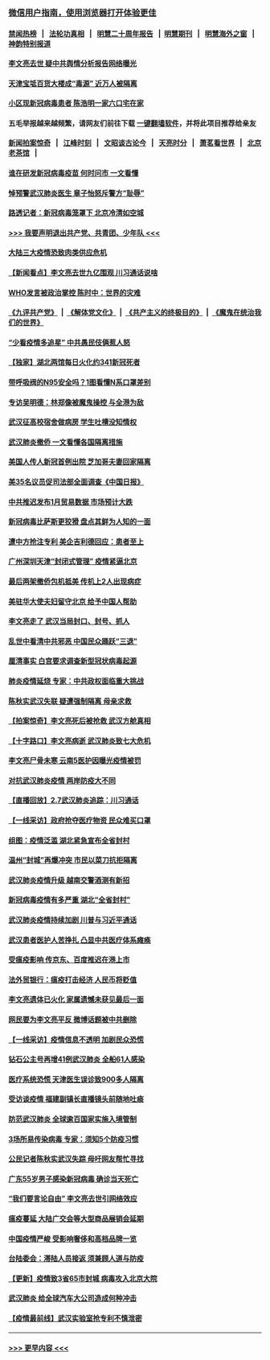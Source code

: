 ### [微信用户指南，使用浏览器打开体验更佳](https://github.com/gfw-breaker/banned-news1/blob/master/indexes/wechat-guide.md?t=0)
#### [禁闻热榜](热点新闻.md?t=0)  &nbsp;&nbsp;|&nbsp;&nbsp; [法轮功真相](https://github.com/gfw-breaker/truth/blob/master/README.md?t=0) &nbsp;&nbsp;|&nbsp;&nbsp; [明慧二十周年报告](https://github.com/gfw-breaker/mh-reports/blob/master/README.md?t=0) &nbsp;&nbsp;|&nbsp;&nbsp;[明慧期刊](https://github.com/gfw-breaker/mh-qikan) &nbsp;&nbsp;|&nbsp;&nbsp; [明慧海外之窗](https://github.com/gfw-breaker/mh-news/blob/master/README.md?t=0) &nbsp;&nbsp;|&nbsp;&nbsp; [神韵特别报道](https://github.com/gfw-breaker/mh-news/blob/master/shenyun.md?t=0)
#### [李文亮去世 疑中共舆情分析报告网络曝光](../pages/nsc413/n11852868.md?t=02080902) 
#### [天津宝坻百货大楼成“毒源” 近万人被隔离](../pages/nsc413/n11852839.md?t=02080902) 
#### [小区现新冠病毒患者 陈浩明一家六口宅在家](../pages/nsc413/n11852799.md?t=02080902) 
#### 五毛举报越来越频繁，请网友们前往下载 [一键翻墙软件](https://github.com/gfw-breaker/ssr-accounts)，并将此项目推荐给亲友
#### [新闻拍案惊奇](https://github.com/gfw-breaker/banned-news1/blob/master/pages/link4.md) &nbsp;&nbsp;|&nbsp;&nbsp; [江峰时刻](https://github.com/gfw-breaker/banned-news1/blob/master/pages/link4.md) &nbsp;&nbsp;|&nbsp;&nbsp; [文昭谈古论今](https://github.com/gfw-breaker/banned-news1/blob/master/pages/link4.md) &nbsp;&nbsp;|&nbsp;&nbsp; [天亮时分](https://github.com/gfw-breaker/banned-news1/blob/master/pages/link4.md) &nbsp;&nbsp;|&nbsp;&nbsp; [萧茗看世界](https://github.com/gfw-breaker/banned-news1/blob/master/pages/link4.md) &nbsp;&nbsp;|&nbsp;&nbsp; [北京老茶馆](https://github.com/gfw-breaker/banned-news1/blob/master/pages/link4.md) &nbsp;&nbsp;|&nbsp;&nbsp; 
#### [谁在研发新冠病毒疫苗 何时问市 一文看懂](../pages/nsc413/n11852840.md?t=02080902) 
#### [悼预警武汉肺炎医生 章子怡怒斥警方“耻辱”](../pages/nsc413/n11852148.md?t=02080902) 
#### [路透记者：新冠病毒笼罩下 北京冷清如空城](../pages/nsc413/n11852835.md?t=02080902) 
#### [>>> 我要声明退出共产党、共青团、少年队 <<<](https://github.com/begood0513/goodnews/blob/master/quit/letter.md) 
#### [大陆三大疫情恐致肉类供应危机](../pages/nsc413/n11852769.md?t=02080902) 
#### [【新闻看点】李文亮去世九亿围观 川习通话说啥](../pages/nsc413/n11852360.md?t=02080902) 
#### [WHO发言被政治掌控 陈时中：世界的灾难](../pages/nsc413/n11851740.md?t=02080902) 
#### [《九评共产党》](https://github.com/begood0513/9ping.md/blob/master/README.md) &nbsp;|&nbsp; [《解体党文化》](../../../../jtdwh.md/blob/master/README.md)  &nbsp;|&nbsp; [《共产主义的终极目的》](../../../../gczydzjmd.md/blob/master/README.md) &nbsp;|&nbsp; [《魔鬼在统治我们的世界》](../../../../mgztzwmdsj.md/blob/master/README.md) 
#### [“少看疫情多追星” 中共愚民伎俩惹人怒](../pages/nsc413/n11852499.md?t=02080902) 
#### [【独家】湖北两馆每日火化约341新冠死者](../pages/nsc413/n11845444.md?t=02080902) 
#### [带呼吸阀的N95安全吗？1图看懂N系口罩差别](../pages/nsc413/n11846752.md?t=02080902) 
#### [专访吴明德：林郑像被魔鬼操控 与全港为敌](../pages/nsc413/n11852734.md?t=02080902) 
#### [武汉征高校宿舍做病房 学生吐槽没知情权](../pages/nsc413/n11852555.md?t=02080902) 
#### [武汉肺炎撤侨 一文看懂各国隔离措施](../pages/nsc413/n11844216.md?t=02080902) 
#### [美国人传人新冠首例出院 芝加哥夫妻回家隔离](../pages/nsc413/n11852452.md?t=02080902) 
#### [美35名议员促司法部全面调查《中国日报》](../pages/nsc413/n11852435.md?t=02080902) 
#### [中共推迟发布1月贸易数据 市场预计大跌](../pages/nsc413/n11852380.md?t=02080902) 
#### [新冠病毒比萨斯更狡猾 盘点其鲜为人知的一面](../pages/nsc413/n11851114.md?t=02080902) 
#### [遭中方抢注专利 美企吉利德回应：患者至上](../pages/nsc413/n11852037.md?t=02080902) 
#### [广州深圳天津“封闭式管理” 疫情紧逼北京](../pages/nsc413/n11852246.md?t=02080902) 
#### [最后两架撤侨包机抵美 传机上2人出现病症](../pages/nsc413/n11852173.md?t=02080902) 
#### [美驻华大使夫妇留守北京 给予中国人帮助](../pages/nsc413/n11852165.md?t=02080902) 
#### [李文亮走了 武汉当局封口、封号、抓人](../pages/nsc413/n11852108.md?t=02080902) 
#### [乱世中看清中共邪恶 中国民众踊跃“三退”](../pages/nsc413/n11835515.md?t=02080902) 
#### [厘清事实 白宫要求调查新型冠状病毒起源](../pages/nsc413/n11852106.md?t=02080902) 
#### [肺炎疫情延烧 专家：中共政权面临重大挑战](../pages/nsc413/n11851884.md?t=02080902) 
#### [陈秋实武汉失联 疑遭强制隔离 母亲求救](../pages/nsc413/n11851944.md?t=02080902) 
#### [【拍案惊奇】李文亮死后被抢救 武汉方舱真相](../pages/nsc413/n11851958.md?t=02080902) 
#### [【十字路口】李文亮病逝 武汉肺炎致七大危机](../pages/nsc413/n11850690.md?t=02080902) 
#### [李文亮尸骨未寒 云南5医护因曝光疫情被罚](../pages/nsc413/n11851761.md?t=02080902) 
#### [对抗武汉肺炎疫情 两岸防疫大不同](../pages/nsc413/n11846318.md?t=02080902) 
#### [【直播回放】2.7武汉肺炎追踪：川习通话](../pages/nsc413/n11851802.md?t=02080902) 
#### [【一线采访】政府抢夺医疗物资 民众难买口罩](../pages/nsc413/n11851017.md?t=02080902) 
#### [组图：疫情泛滥 湖北紧急宣布全省封村](../pages/nsc413/n11851563.md?t=02080902) 
#### [温州“封城”再爆冲突 市民以菜刀抗拒隔离](../pages/nsc413/n11851538.md?t=02080902) 
#### [武汉肺炎疫情升级 越南交警酒测有新招](../pages/nsc413/n11851632.md?t=02080902) 
#### [新冠病毒疫情有多严重 湖北“全省封村”](../pages/nsc413/n11851296.md?t=02080902) 
#### [武汉肺炎疫情持续加剧 川普与习近平通话](../pages/nsc413/n11851613.md?t=02080902) 
#### [武汉患者医护人苦挣扎 凸显中共医疗体系瘫痪](../pages/nsc413/n11850083.md?t=02080902) 
#### [受瘟疫影响 传京东、百度推迟在港上市](../pages/nsc413/n11851409.md?t=02080902) 
#### [法外贸银行：瘟疫打击经济 人民币将贬值](../pages/nsc413/n11850538.md?t=02080902) 
#### [李文亮遗体已火化 家属遗憾未获见最后一面](../pages/nsc413/n11851128.md?t=02080902) 
#### [网民要为李文亮平反 微博话题被中共删除](../pages/nsc413/n11851177.md?t=02080902) 
#### [【一线采访】疫情信息不透明 加剧民众恐慌](../pages/nsc413/n11850699.md?t=02080902) 
#### [钻石公主号再增41例武汉肺炎 全船61人感染](../pages/nsc413/n11850401.md?t=02080902) 
#### [医疗系统恐慌 天津医生误诊致900多人隔离](../pages/nsc413/n11850609.md?t=02080902) 
#### [受访谈疫情 福建副镇长直播镜头前随地吐痰](../pages/nsc413/n11850758.md?t=02080902) 
#### [防范武汉肺炎 全球逾百国家实施入境管制](../pages/nsc413/n11850557.md?t=02080902) 
#### [3场所易传染病毒 专家：须知5个防疫习惯](../pages/nsc413/n11849662.md?t=02080902) 
#### [公民记者陈秋实武汉失踪 母吁网友帮忙寻找](../pages/nsc413/n11850638.md?t=02080902) 
#### [广东55岁男子感染新冠病毒 确诊当天死亡](../pages/nsc413/n11850590.md?t=02080902) 
#### [“我们要言论自由” 李文亮去世引网络效应](../pages/nsc413/n11850484.md?t=02080902) 
#### [瘟疫蔓延 大陆广交会等大型商品展销会延期](../pages/nsc413/n11850521.md?t=02080902) 
#### [中国疫情严峻 受影响奢侈和高档品牌一览](../pages/nsc413/n11850319.md?t=02080902) 
#### [台陆委会：滞陆人员接返 须兼顾人道与防疫](../pages/nsc413/n11850414.md?t=02080902) 
#### [【更新】疫情致3省65市封城 病毒攻入北京大院](../pages/nsc413/n11801312.md?t=02080902) 
#### [武汉肺炎 给全球汽车大公司造成何种冲击](../pages/nsc413/n11850056.md?t=02080902) 
#### [【疫情最前线】武汉实验室抢专利不慎泄密](../pages/nsc413/n11850310.md?t=02080902) 

----
#### [ >>> 更早内容 <<< ](../indexes/nsc413-earlier.md)
